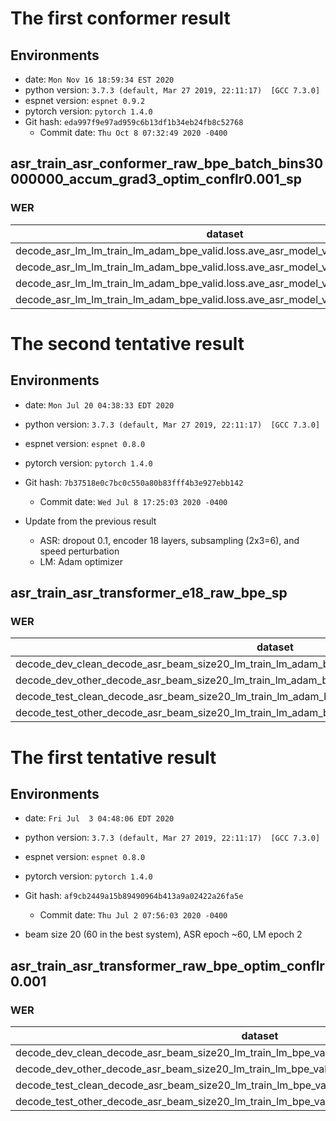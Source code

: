 # The first conformer result
## Environments
- date: `Mon Nov 16 18:59:34 EST 2020`
- python version: `3.7.3 (default, Mar 27 2019, 22:11:17)  [GCC 7.3.0]`
- espnet version: `espnet 0.9.2`
- pytorch version: `pytorch 1.4.0`
- Git hash: `eda997f9e97ad959c6b13df1b34eb24fb8c52768`
  - Commit date: `Thu Oct 8 07:32:49 2020 -0400`

## asr_train_asr_conformer_raw_bpe_batch_bins30000000_accum_grad3_optim_conflr0.001_sp
### WER

|dataset|Snt|Wrd|Corr|Sub|Del|Ins|Err|S.Err|
|---|---|---|---|---|---|---|---|---|
|decode_asr_lm_lm_train_lm_adam_bpe_valid.loss.ave_asr_model_valid.acc.ave/dev_clean|2703|54402|98.0|1.8|0.2|0.3|2.3|27.6|
|decode_asr_lm_lm_train_lm_adam_bpe_valid.loss.ave_asr_model_valid.acc.ave/dev_other|2864|50948|95.0|4.3|0.6|0.5|5.5|45.1|
|decode_asr_lm_lm_train_lm_adam_bpe_valid.loss.ave_asr_model_valid.acc.ave/test_clean|2620|52576|97.9|1.9|0.2|0.3|2.4|28.2|
|decode_asr_lm_lm_train_lm_adam_bpe_valid.loss.ave_asr_model_valid.acc.ave/test_other|2939|52343|94.9|4.5|0.7|0.6|5.8|48.6|

# The second tentative result
## Environments
- date: `Mon Jul 20 04:38:33 EDT 2020`
- python version: `3.7.3 (default, Mar 27 2019, 22:11:17)  [GCC 7.3.0]`
- espnet version: `espnet 0.8.0`
- pytorch version: `pytorch 1.4.0`
- Git hash: `7b37518e0c7bc0c550a80b83fff4b3e927ebb142`
  - Commit date: `Wed Jul 8 17:25:03 2020 -0400`

- Update from the previous result
  - ASR: dropout 0.1, encoder 18 layers, subsampling (2x3=6), and speed perturbation
  - LM: Adam optimizer

## asr_train_asr_transformer_e18_raw_bpe_sp
### WER

|dataset|Snt|Wrd|Corr|Sub|Del|Ins|Err|S.Err|
|---|---|---|---|---|---|---|---|---|
|decode_dev_clean_decode_asr_beam_size20_lm_train_lm_adam_bpe_valid.loss.best_asr_model_valid.acc.best|2703|54402|97.9|1.9|0.2|0.2|2.3|28.5|
|decode_dev_other_decode_asr_beam_size20_lm_train_lm_adam_bpe_valid.loss.best_asr_model_valid.acc.best|2864|50948|94.7|4.6|0.6|0.6|5.9|46.0|
|decode_test_clean_decode_asr_beam_size20_lm_train_lm_adam_bpe_valid.loss.best_asr_model_valid.acc.best|2620|52576|97.7|2.0|0.3|0.3|2.5|30.0|
|decode_test_other_decode_asr_beam_size20_lm_train_lm_adam_bpe_valid.loss.best_asr_model_valid.acc.best|2939|52343|94.5|4.8|0.7|0.7|6.2|50.0|


# The first tentative result
## Environments
- date: `Fri Jul  3 04:48:06 EDT 2020`
- python version: `3.7.3 (default, Mar 27 2019, 22:11:17)  [GCC 7.3.0]`
- espnet version: `espnet 0.8.0`
- pytorch version: `pytorch 1.4.0`
- Git hash: `af9cb2449a15b89490964b413a9a02422a26fa5e`
  - Commit date: `Thu Jul 2 07:56:03 2020 -0400`

- beam size 20 (60 in the best system), ASR epoch ~60, LM epoch 2

## asr_train_asr_transformer_raw_bpe_optim_conflr0.001
### WER

|dataset|Snt|Wrd|Corr|Sub|Del|Ins|Err|S.Err|
|---|---|---|---|---|---|---|---|---|
|decode_dev_clean_decode_asr_beam_size20_lm_train_lm_bpe_valid.loss.best_asr_model_valid.acc.best|2703|54402|97.2|2.4|0.3|0.3|3.1|35.2|
|decode_dev_other_decode_asr_beam_size20_lm_train_lm_bpe_valid.loss.best_asr_model_valid.acc.best|2864|50948|93.2|6.0|0.8|0.8|7.6|54.7|
|decode_test_clean_decode_asr_beam_size20_lm_train_lm_bpe_valid.loss.best_asr_model_valid.acc.best|2620|52576|97.0|2.6|0.4|0.4|3.4|37.4|
|decode_test_other_decode_asr_beam_size20_lm_train_lm_bpe_valid.loss.best_asr_model_valid.acc.best|2939|52343|92.9|6.1|1.0|0.9|8.0|58.3|
